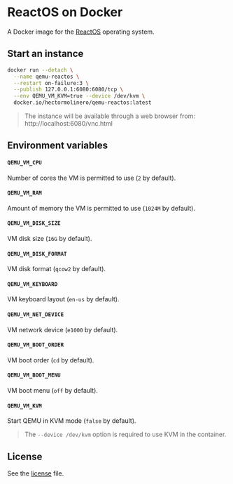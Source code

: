 # ReactOS on Docker

A Docker image for the [ReactOS](https://www.reactos.org) operating system.

## Start an instance
```sh
docker run --detach \
  --name qemu-reactos \
  --restart on-failure:3 \
  --publish 127.0.0.1:6080:6080/tcp \
  --env QEMU_VM_KVM=true --device /dev/kvm \
  docker.io/hectormolinero/qemu-reactos:latest
```
> The instance will be available through a web browser from: http://localhost:6080/vnc.html

## Environment variables
#### `QEMU_VM_CPU`
Number of cores the VM is permitted to use (`2` by default).

#### `QEMU_VM_RAM`
Amount of memory the VM is permitted to use (`1024M` by default).

#### `QEMU_VM_DISK_SIZE`
VM disk size (`16G` by default).

#### `QEMU_VM_DISK_FORMAT`
VM disk format (`qcow2` by default).

#### `QEMU_VM_KEYBOARD`
VM keyboard layout (`en-us` by default).

#### `QEMU_VM_NET_DEVICE`
VM network device (`e1000` by default).

#### `QEMU_VM_BOOT_ORDER`
VM boot order (`cd` by default).

#### `QEMU_VM_BOOT_MENU`
VM boot menu (`off` by default).

#### `QEMU_VM_KVM`
Start QEMU in KVM mode (`false` by default).
> The `--device /dev/kvm` option is required to use KVM in the container.

## License
See the [license](LICENSE.md) file.
